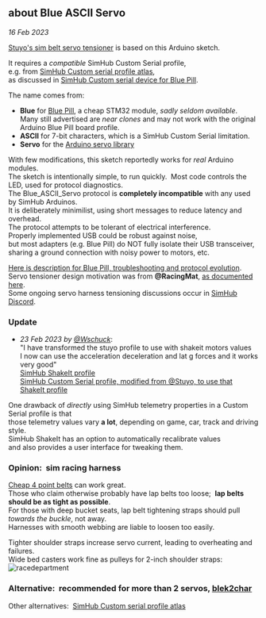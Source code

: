 ## about Blue ASCII Servo
*16 Feb 2023*

[Stuyo's sim belt servo tensioner](https://diy-sim.com/guides/how-tos/servo-belt-tensioner-diy) is based on this Arduino sketch.  

It requires a *compatible* SimHub Custom Serial profile,  
e.g. from [SimHub Custom serial profile atlas](https://blekenbleu.github.io/Arduino/shsds.htm),  
as discussed in [SimHub Custom serial device for Blue Pill](https://blekenbleu.github.io/Arduino/SimHubCustomSerial).  

The name comes from:
- **Blue** for [Blue Pill](https://stm32-base.org/boards/STM32F103C8T6-Blue-Pill.html), a cheap STM32 module, *sadly seldom available*.  
  Many still advertised are *near clones* and may not work with the original Arduino Blue Pill board profile.
- **ASCII** for 7-bit characters, which is a SimHub Custom Serial limitation.  
- **Servo** for the [Arduino servo library](https://docs.arduino.cc/tutorials/generic/basic-servo-control)  

With few modifications, this sketch reportedly works for *real* Arduino modules.  
The sketch is intentionally simple, to run quickly.&nbsp;  Most code controls the LED, used for protocol diagnostics.  
The Blue_ASCII_Servo protocol is **completely incompatible** with any used by SimHub Arduinos.  
It is deliberately minimilist, using short messages to reduce latency and overhead.  
The protocol attempts to be tolerant of electrical interference.  
Properly implemented USB could be robust against noise,  
but most adapters (e.g. Blue Pill) do NOT fully isolate their USB transceiver,   
sharing a ground connection with noisy power to motors, etc.  

[Here is description for Blue Pill, troubleshooting and protocol evolution](https://blekenbleu.github.io/Arduino/).  
Servo tensioner design motivation was from **@RacingMat**, [as documented here](https://www.racedepartment.com/threads/2dof-harness-tensionner-with-fly-ptmover.194331/).  
Some ongoing servo harness tensioning discussions occur in [SimHub Discord](https://discord.com/channels/299259397060689920/843488620546490378).

### Update
- *23 Feb 2023 by [@Wschuck](https://discord.com/channels/299259397060689920/1075603500609839246/1077844957274062888)*:  
"I have transformed the stuyo profile to use with shakeit motors values  
I now can use the acceleration deceleration and lat g forces and it works very good"  
[SimHub ShakeIt profile](https://github.com/blekenbleu/SimHub-profiles/blob/main/Seatbelt_tensioner.siprofile)  
[SimHub Custom Serial profile, modified from @Stuyo, to use that ShakeIt profile](https://github.com/blekenbleu/SimHub-profiles/blob/main/seatbelt_profile_with_shakeit.shsds)

One drawback of *directly* using SimHub telemetry properties in a Custom Serial profile is that  
those telemetry values vary **a lot**, depending on game, car, track and driving style.  
SimHub ShakeIt has an option to automatically recalibrate values  
and also provides a user interface for tweaking them.

### Opinion:&nbsp; sim racing harness
[Cheap 4 point belts](https://www.ebay.com/sch/i.html?_nkw=racing%20seat%20belt&_udhi=25) can work great.  
Those who claim otherwise probably have lap belts too loose;&nbsp; **lap belts should be as tight as possible**.  
For those with deep bucket seats, lap belt tightening straps should pull *towards the buckle*, not away.  
Harnesses with smooth webbing are liable to loosen too easily.  

Tighter shoulder straps increase servo current, leading to overheating and failures.  
Wide bed casters work fine as pulleys for 2-inch shoulder straps:  
![racedepartment](https://www.racedepartment.com/attachments/bedcasters-jpg.437943/)  

### Alternative:&nbsp; recommended for more than 2 servos, [blek2char](../blek2char)

Other alternatives:&nbsp; [SimHub Custom serial profile atlas](../shsds.htm)
